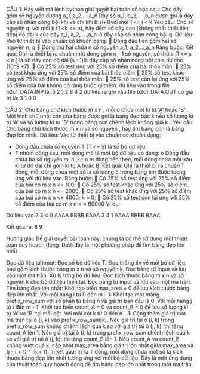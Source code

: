 

CÂU 1:
Hãy viết mã lệnh python giải quyết bài toán số học sau:
Cho dãy gồm số nguyên dương a_1, a_2,...,a_n
Dãy số b_1, b_2, ...,b_n được gọi là dãy cấp số nhân công bội khi và chỉ khi b_(i+1)với mọi 1 <= i < k
Yêu cầu: Cho số nguyên q, với mỗi k (1 <k <= n), hãy đếm số dãy con (không nhất thiết liên tiếp) độ dài k của dãy a_1, a_2, ...,a_n là dãy cấp số nhân công bội q.
Dữ liệu: Vào từ thiết bị vào chuẩn có khuôn dạng:
 Dòng đầu tiên gồm hai số nguyên n, q 
 Dòng thứ hai chứa n số nguyên a_1, a_2,...,a_n
Ràng buộc:
Kết quả: Ghi ra thiết bị ra chuẩn một dòng gồm n - 1 số nguyên, số thứ s (1 <= s < n ) là số dãy con độ dài  (s +1)là dãy cấp số nhân công bội chia dư cho (10^9 +7).
 Có 25% số test ứng với 25% số điểm của bài thỏa mãn:
 25% số test khác ứng với 25% số điểm của bài thỏa mãn:
 25% số test khác ứng với 25% số điểm của bài thỏa mãn:
 25% số test còn lại ứng với 25% số điểm của bài không có ràng buộc gì thêm.
dữ liệu vào trong file b2c1_DATA.INP là: 
5 2
1 2 8 4 2
dữ liệu ra ghi vào file b2c1_DATA.OUT có giá trị là: 3 1 0 0


CÂU 2:
Cho bảng chữ kích thước m x n , mỗi ô chứa một kí tự  'A' hoặc 'B' . Một hình chữ nhật con của
bảng được gọi là bảng đẹp bậc k nếu số lượng kí tự  'A' và số lượng kí tự 'B' trong bảng con chênh
lệch không quá k .
Yêu cầu: Cho bảng chữ kích thước m x n và số nguyên , hãy tìm bảng con là bảng đẹp lớn nhất.
Dữ liệu: Vào từ thiết bị vào chuẩn có khuôn dạng:
- Dòng đầu chứa số nguyên T (T <= 5) là số bộ dữ liệu;
- T nhóm dòng sau, mỗi dòng mô tả một bộ dữ liệu có dạng:
o Dòng đầu chứa ba số nguyên m, n ,k ;
o m dòng tiếp theo, mỗi dòng chứa một xâu kí tự độ dài chỉ gồm kí tự A hoặc B.
Kết quả: Ghi ra thiết bị ra chuẩn T dòng, mỗi dòng chứa một số là số lượng ô trong bảng tìm được
tương ứng với dữ liệu vào.
Ràng buộc:
 Có 25% số test ứng với 25% số điểm của bài có m x n <= 100;
 Có 25% số test khác ứng với 25% số điểm của bài có m x n <= 2000;
 Có 25% số test khác ứng với 25% số điểm của bài có m x n <= 4000; k = 0;
 Có 25% số test còn lại ứng với 25% số điểm của bài có m x n < = 60000
Ví dụ:

Dữ liệu vào 
2
3 4 0
AAAA
BBBB
BAAA
3 4 1
AAAA
BBBB
BAAA

Kết qủa ra:
8
9

Hướng giải:
Để giải quyết bài toán này, chúng ta có thể sử dụng một thuật toán quy hoạch động. Dưới đây là một phương pháp để tìm bảng đẹp lớn nhất.

Đọc dữ liệu từ input:
Đọc số bộ dữ liệu T.
Đọc thông tin về mỗi bộ dữ liệu, bao gồm kích thước bảng m x n và số nguyên k.
Đọc bảng từ input và lưu vào một ma trận.
Xử lý từng bộ dữ liệu:
Đọc kích thước bảng m x n và số nguyên k cho bộ dữ liệu hiện tại.
Đọc bảng từ input và lưu vào một ma trận.
Tìm bảng đẹp lớn nhất:
Khởi tạo biến max_area = 0 để lưu kích thước bảng đẹp lớn nhất.
Với mỗi hàng i từ 0 đến m - 1:
Khởi tạo một mảng prefix_row_sum với số phần tử bằng n và giá trị ban đầu là 0.
Với mỗi hàng j từ i đến m - 1:
Khởi tạo biến count_A = 0 và count_B = 0 để lưu số lượng kí tự 'A' và 'B' tại mỗi cột.
Với mỗi cột k từ 0 đến n - 1:
Cộng thêm giá trị của ma trận tại ô (j, k) vào prefix_row_sum[k].
Nếu giá trị tại ô (i, k) trong prefix_row_sum không chênh lệch quá k so với giá trị tại ô (j, k), thì tăng count_A lên 1.
Nếu giá trị tại ô (i, k) trong prefix_row_sum chênh lệch quá k so với giá trị tại ô (j, k), thì tăng count_B lên 1.
Nếu count_A và count_B không vượt quá k, cập nhật max_area bằng giá trị lớn nhất giữa max_area và (j - i + 1) * (k + 1).
In kết quả:
In ra T dòng, mỗi dòng chứa một số là kích thước bảng đẹp lớn nhất tương ứng với mỗi bộ dữ liệu.
Đây là một ứng dụng của thuật toán quy hoạch động để tìm bảng đẹp lớn nhất trong một ma trận.